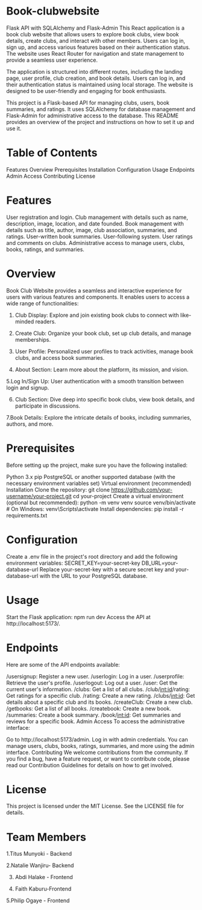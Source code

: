 # Book-clubwebsite
Flask API with SQLAlchemy and Flask-Admin
This React application is a book club website that allows users to explore book clubs, view book details, create clubs, and interact with other members. Users can log in, sign up, and access various features based on their authentication status. The website uses React Router for navigation and state management to provide a seamless user experience.

The application is structured into different routes, including the landing page, user profile, club creation, and book details. Users can log in, and their authentication status is maintained using local storage. The website is designed to be user-friendly and engaging for book enthusiasts.

This project is a Flask-based API for managing clubs, users, book summaries, and ratings. It uses SQLAlchemy for database management and Flask-Admin for administrative access to the database. This README provides an overview of the project and instructions on how to set it up and use it.

# Table of Contents

Features
Overview
Prerequisites
Installation
Configuration
Usage
Endpoints
Admin Access
Contributing
License
# Features
User registration and login.
Club management with details such as name, description, image, location, and date founded.
Book management with details such as title, author, image, club association, summaries, and ratings.
User-written book summaries.
User-following system.
User ratings and comments on clubs.
Administrative access to manage users, clubs, books, ratings, and summaries.
# Overview
Book Club Website provides a seamless and interactive experience for users with various features and components. It enables users to access a wide range of functionalities:

1. Club Display: Explore and join existing book clubs to connect with like-minded readers.

2. Create Club: Organize your book club, set up club details, and manage memberships.

3. User Profile: Personalized user profiles to track activities, manage book clubs, and access book summaries.

4. About Section: Learn more about the platform, its mission, and vision.

5.Log In/Sign Up: User authentication with a smooth transition between login and signup.

6. Club Section: Dive deep into specific book clubs, view book details, and participate in discussions.

7.Book Details: Explore the intricate details of books, including summaries, authors, and more.

# Prerequisites
Before setting up the project, make sure you have the following installed:

Python 3.x
pip
PostgreSQL or another supported database (with the necessary environment variables set)
Virtual environment (recommended)
Installation
Clone the repository:
git clone https://github.com/your-username/your-project.git
cd your-project
Create a virtual environment (optional but recommended):
python -m venv venv
source venv/bin/activate  # On Windows: venv\Scripts\activate
Install dependencies:
pip install -r requirements.txt
# Configuration
Create a .env file in the project's root directory and add the following environment variables:
SECRET_KEY=your-secret-key
DB_URL=your-database-url
Replace your-secret-key with a secure secret key and your-database-url with the URL to your PostgreSQL database.
# Usage
Start the Flask application:
 npm run dev
Access the API at http://localhost:5173/.
# Endpoints
Here are some of the API endpoints available:

/usersignup: Register a new user.
/userlogin: Log in a user.
/userprofile: Retrieve the user's profile.
/userlogout: Log out a user.
/user: Get the current user's information.
/clubs: Get a list of all clubs.
/club/<int:id>/rating: Get ratings for a specific club.
/rating: Create a new rating.
/clubs/<int:id>: Get details about a specific club and its books.
/createClub: Create a new club.
/getbooks: Get a list of all books.
/createbook: Create a new book.
/summaries: Create a book summary.
/book/<int:id>: Get summaries and reviews for a specific book.
Admin Access
To access the administrative interface:

Go to http://localhost:5173/admin.
Log in with admin credentials.
You can manage users, clubs, books, ratings, summaries, and more using the admin interface.
Contributing
We welcome contributions from the community. If you find a bug, have a feature request, or want to contribute code, please read our Contribution Guidelines for details on how to get involved.

# License
This project is licensed under the MIT License. See the LICENSE file for details.

# Team Members
1.Titus Munyoki - Backend

2.Natalie Wanjiru- Backend

3. Abdi Halake - Frontend

4. Faith Kaburu-Frontend

5.Philip Ogaye - Frontend

